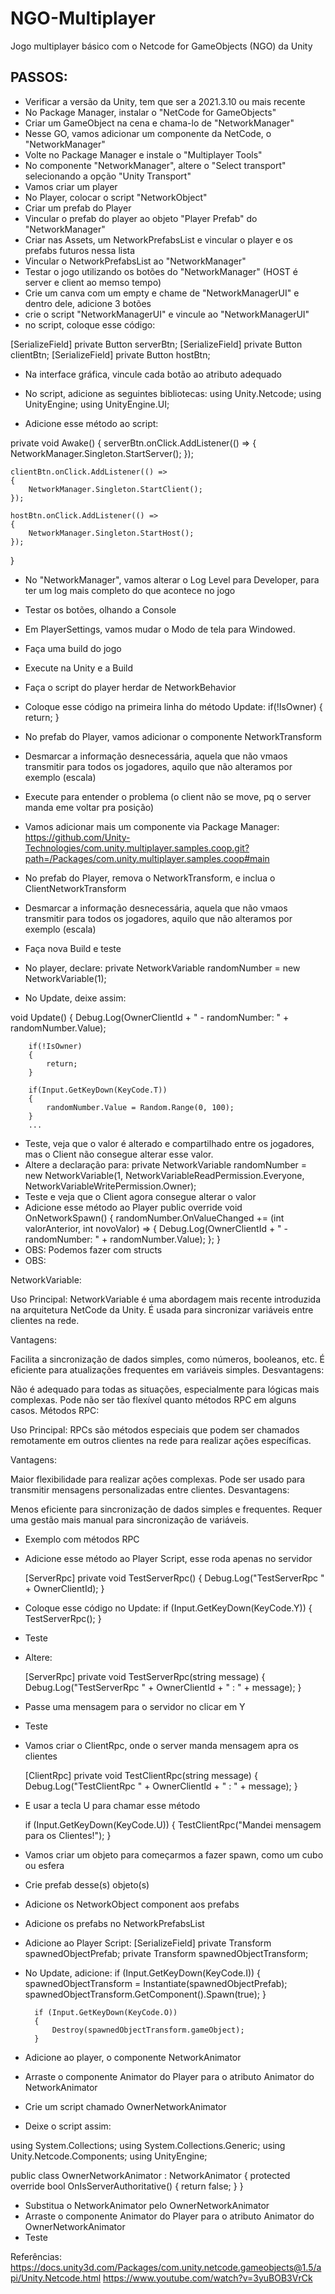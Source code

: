 # NGO-Multiplayer
Jogo multiplayer básico com o Netcode for GameObjects (NGO) da Unity 

## PASSOS:
- Verificar a versão da Unity, tem que ser a 2021.3.10 ou mais recente
- No Package Manager, instalar o "NetCode for GameObjects"
- Criar um GameObject na cena e chama-lo de "NetworkManager"
- Nesse GO, vamos adicionar um componente da NetCode, o "NetworkManager"
- Volte no Package Manager e instale o "Multiplayer Tools"
- No componente "NetworkManager", altere o "Select transport" selecionando a opção "Unity Transport"
- Vamos criar um player
- No Player, colocar o script "NetworkObject"
- Criar um prefab do Player
- Vincular o prefab do player ao objeto "Player Prefab" do "NetworkManager"
- Criar nas Assets, um NetworkPrefabsList e vincular o player e os prefabs futuros nessa lista
- Vincular o NetworkPrefabsList ao "NetworkManager"
- Testar o jogo utilizando os botões do "NetworkManager" (HOST é server e client ao memso tempo)
- Crie um canva com um empty e chame de "NetworkManagerUI" e dentro dele, adicione 3 botões
- crie o script "NetworkManagerUI" e vincule ao "NetworkManagerUI"
- no script, coloque esse código:

 [SerializeField]
    private Button serverBtn;
    [SerializeField]
    private Button clientBtn;
    [SerializeField]
    private Button hostBtn;
	
- Na interface gráfica, vincule cada botão ao atributo adequado
- No script, adicione as seguintes bibliotecas:
	using Unity.Netcode;
	using UnityEngine;
	using UnityEngine.UI;
	
- Adicione esse método ao script:

private void Awake()
{
	serverBtn.onClick.AddListener(() =>
	{
		NetworkManager.Singleton.StartServer();
	});

	clientBtn.onClick.AddListener(() =>
	{
		NetworkManager.Singleton.StartClient();
	});

	hostBtn.onClick.AddListener(() =>
	{
		NetworkManager.Singleton.StartHost();
	});
}

- No "NetworkManager", vamos alterar o Log Level para Developer, para ter um log mais completo do que acontece no jogo
- Testar os botões, olhando a Console
- Em PlayerSettings, vamos mudar o Modo de tela para Windowed.
- Faça uma build do jogo
- Execute na Unity e a Build
- Faça o script do player herdar de NetworkBehavior
- Coloque esse código na primeira linha do método Update:
	if(!IsOwner)
	{
		return;
	}
- No prefab do Player, vamos adicionar o componente NetworkTransform
- Desmarcar a informação desnecessária, aquela que não vmaos transmitir para todos os jogadores, aquilo que não alteramos por exemplo (escala)
- Execute para entender o problema (o client não se move, pq o server manda eme voltar pra posição)
- Vamos adicionar mais um componente via Package Manager: https://github.com/Unity-Technologies/com.unity.multiplayer.samples.coop.git?path=/Packages/com.unity.multiplayer.samples.coop#main
- No prefab do Player, remova o NetworkTransform, e inclua o ClientNetworkTransform
- Desmarcar a informação desnecessária, aquela que não vmaos transmitir para todos os jogadores, aquilo que não alteramos por exemplo (escala)
- Faça nova Build e teste
- No player, declare:
private NetworkVariable<int> randomNumber = new NetworkVariable<int>(1);

- No Update, deixe assim:

void Update()
    {
        Debug.Log(OwnerClientId + " - randomNumber: " + randomNumber.Value);

        if(!IsOwner)
        {
            return;
        }

        if(Input.GetKeyDown(KeyCode.T))
        {
            randomNumber.Value = Random.Range(0, 100);
        }
		...
		
- Teste, veja que o valor é alterado e compartilhado entre os jogadores, mas o Client não consegue alterar esse valor.
- Altere a declaração para: private NetworkVariable<int> randomNumber = new NetworkVariable<int>(1, NetworkVariableReadPermission.Everyone, NetworkVariableWritePermission.Owner);
- Teste e veja que o Client agora consegue alterar o valor
- Adicione esse método ao Player
   public override void OnNetworkSpawn()
    {
        randomNumber.OnValueChanged += (int valorAnterior, int novoValor) =>
        {
            Debug.Log(OwnerClientId + " - randomNumber: " + randomNumber.Value);
        };
    }
- OBS: Podemos fazer com structs
- OBS:

NetworkVariable:

Uso Principal: NetworkVariable é uma abordagem mais recente introduzida na arquitetura NetCode da Unity. É usada para sincronizar variáveis entre clientes na rede.

Vantagens:

Facilita a sincronização de dados simples, como números, booleanos, etc.
É eficiente para atualizações frequentes em variáveis simples.
Desvantagens:

Não é adequado para todas as situações, especialmente para lógicas mais complexas.
Pode não ser tão flexível quanto métodos RPC em alguns casos.
Métodos RPC:

Uso Principal: RPCs são métodos especiais que podem ser chamados remotamente em outros clientes na rede para realizar ações específicas.

Vantagens:

Maior flexibilidade para realizar ações complexas.
Pode ser usado para transmitir mensagens personalizadas entre clientes.
Desvantagens:

Menos eficiente para sincronização de dados simples e frequentes.
Requer uma gestão mais manual para sincronização de variáveis.


- Exemplo com métodos RPC
- Adicione esse método ao Player Script, esse roda apenas no servidor

	[ServerRpc]
    private void TestServerRpc()
    {
        Debug.Log("TestServerRpc " + OwnerClientId);
    }
	
- Coloque esse código no Update:
	if (Input.GetKeyDown(KeyCode.Y))
	{
		TestServerRpc();
	}
- Teste
- Altere:

	[ServerRpc]
    private void TestServerRpc(string message)
    {
        Debug.Log("TestServerRpc " + OwnerClientId + " : " + message);
    }
- Passe uma mensagem para o servidor no clicar em Y
- Teste
- Vamos criar o ClientRpc, onde o server manda mensagem apra os clientes

   [ClientRpc]
    private void TestClientRpc(string message)
    {
        Debug.Log("TestClientRpc " + OwnerClientId + " : " + message);
    }
	
- E usar a tecla U para chamar esse método

	if (Input.GetKeyDown(KeyCode.U))
	{
		TestClientRpc("Mandei mensagem para os Clientes!");
	}

- Vamos criar um objeto para começarmos a fazer spawn, como um cubo ou esfera
- Crie prefab desse(s) objeto(s)
- Adicione os NetworkObject component aos prefabs
- Adicione os prefabs no NetworkPrefabsList
- Adicione ao Player Script:
	    [SerializeField]
		private Transform spawnedObjectPrefab;
		private Transform spawnedObjectTransform;
		
- No Update, adicione:
		if (Input.GetKeyDown(KeyCode.I))
        {
            spawnedObjectTransform = Instantiate(spawnedObjectPrefab);
            spawnedObjectTransform.GetComponent<NetworkObject>().Spawn(true);
        }

        if (Input.GetKeyDown(KeyCode.O))
        {
            Destroy(spawnedObjectTransform.gameObject);
        }
- Adicione ao player, o componente NetworkAnimator
- Arraste o componente Animator do Player para o atributo Animator do NetworkAnimator
- Crie um script chamado OwnerNetworkAnimator
- Deixe o script assim:

using System.Collections;
using System.Collections.Generic;
using Unity.Netcode.Components;
using UnityEngine;

public class OwnerNetworkAnimator : NetworkAnimator
{
    protected override bool OnIsServerAuthoritative()
    {
        return false;
    }
}


- Substitua o NetworkAnimator pelo OwnerNetworkAnimator
- Arraste o componente Animator do Player para o atributo Animator do OwnerNetworkAnimator
- Teste

Referências:
https://docs.unity3d.com/Packages/com.unity.netcode.gameobjects@1.5/api/Unity.Netcode.html
https://www.youtube.com/watch?v=3yuBOB3VrCk

